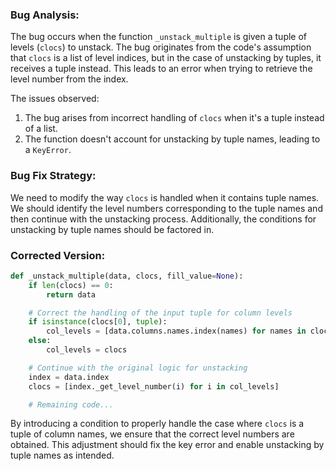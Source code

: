 ### Bug Analysis:
The bug occurs when the function `_unstack_multiple` is given a tuple of levels (`clocs`) to unstack. The bug originates from the code's assumption that `clocs` is a list of level indices, but in the case of unstacking by tuples, it receives a tuple instead. This leads to an error when trying to retrieve the level number from the index.

The issues observed:
1. The bug arises from incorrect handling of `clocs` when it's a tuple instead of a list.
2. The function doesn't account for unstacking by tuple names, leading to a `KeyError`.

### Bug Fix Strategy:
We need to modify the way `clocs` is handled when it contains tuple names. We should identify the level numbers corresponding to the tuple names and then continue with the unstacking process. Additionally, the conditions for unstacking by tuple names should be factored in. 

### Corrected Version:
```python
def _unstack_multiple(data, clocs, fill_value=None):
    if len(clocs) == 0:
        return data

    # Correct the handling of the input tuple for column levels
    if isinstance(clocs[0], tuple):
        col_levels = [data.columns.names.index(names) for names in clocs]
    else:
        col_levels = clocs

    # Continue with the original logic for unstacking
    index = data.index
    clocs = [index._get_level_number(i) for i in col_levels]

    # Remaining code...
```

By introducing a condition to properly handle the case where `clocs` is a tuple of column names, we ensure that the correct level numbers are obtained. This adjustment should fix the key error and enable unstacking by tuple names as intended.